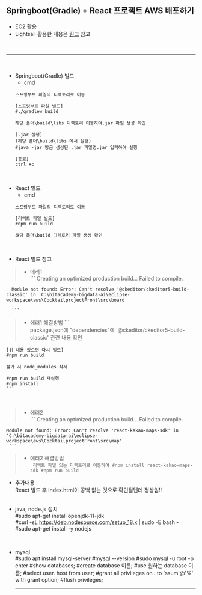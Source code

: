 ## Springboot(Gradle) + React 프로젝트 AWS 배포하기
- EC2 활용
- Lightsail 활용한 내용은 [링크]() 참고
<br>

* * *
<br>

- Springboot(Gradle) 빌드
  - cmd   
  ```
  스프링부트 파일의 디렉토리로 이동
  
  [스프링부트 파일 빌드]
  #./gradlew build

  해당 폴더\build\libs 디렉토리 이동하여.jar 파일 생성 확인
  
  [.jar 실행]
  (해당 폴더\build\libs 에서 실행)
  #java -jar 방금 생성된 .jar 파일명.jar 입력하여 실행

  [종료]
  ctrl +c 
  ```
 <br>

- React 빌드
  - cmd
  ```
  스프링부트 파일의 디렉토리로 이동

  [리액트 파일 빌드]
  #npm run build
  
  해당 폴더\build 디렉토리 파일 생성 확인
  ```
<br>

- React 빌드 참고
>  - 에러1   
      ```
      Creating an optimized production build...
      Failed to compile.

      Module not found: Error: Can't resolve '@ckeditor/ckeditor5-build-classic' in 'C:\bitacademy-bigdata-ai\eclipse-workspace\aws\CocktailprojectFront\src\board'

      ```
  
> - 에러1 해결방법
    ```   
    package.json에 "dependencies"에 '@ckeditor/ckeditor5-build-classic' 관련 내용 확인

    [위 내용 있으면 다시 빌드]
    #npm run build

    불가 시 node_modules 삭제

    #npm run build 재실행
    #npm install
    ```
<br>

> - 에러2   
    ```
    Creating an optimized production build...
    Failed to compile.

    Module not found: Error: Can't resolve 'react-kakao-maps-sdk' in 'C:\bitacademy-bigdata-ai\eclipse-workspace\aws\CocktailprojectFront\src\map'
     ```
     
> - 에러2 해결방법   
    ``` 
    리액트 파일 있는 디렉토리로 이동하여
    #npm install react-kakao-maps-sdk
    #npm run build
    ```

- 추가내용   
  React 빌드 후 index.html이 공백 없는 것으로 확인될텐데 정상임!!     
  <br>
  
- java, node.js 설치   
  #sudo apt-get install openjdk-11-jdk   
  #curl -sL https://deb.nodesource.com/setup_18.x | sudo -E bash -   
  #sudo apt-get install -y nodejs   
<br>

- mysql   
#sudo apt install mysql-server
#mysql --version
#sudo mysql -u root -p
enter
#show databases;
#create database 이름;
#use 원하는 database 이름;
#select user. host from user;
#grant all privileges on *.* to 'ssum'@'%' with grant option;
#flush privileges;
  * * *
  <br>
  
  
